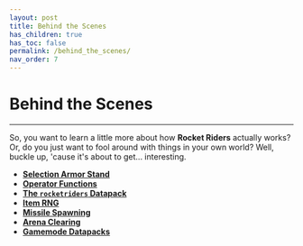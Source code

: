 ```yaml
---
layout: post
title: Behind the Scenes
has_children: true
has_toc: false
permalink: /behind_the_scenes/
nav_order: 7
---
```

# Behind the Scenes
---

So, you want to learn a little more about how **Rocket Riders** actually works? Or, do you just want to fool around with things in your own world? Well, buckle up, 'cause it's about to get... interesting.

- **[Selection Armor Stand](https://zeroniaserver.github.io/RocketRidersWiki/behind_the_scenes/selection_armor_stand)**
- **[Operator Functions](https://zeroniaserver.github.io/RocketRidersWiki/behind_the_scenes/operator_functions)**
- **[The `rocketriders` Datapack](https://zeroniaserver.github.io/RocketRidersWiki/behind_the_scenes/rr_datapack)**
- **[Item RNG](https://zeroniaserver.github.io/RocketRidersWiki/behind_the_scenes/item_rng)**
- **[Missile Spawning](https://zeroniaserver.github.io/RocketRidersWiki/behind_the_scenes/missile_spawning)**
- **[Arena Clearing](https://zeroniaserver.github.io/RocketRidersWiki/behind_the_scenes/arena_clearing)**
- **[Gamemode Datapacks](https://zeroniaserver.github.io/RocketRidersWiki/behind_the_scenes/gamemode_datapacks)**